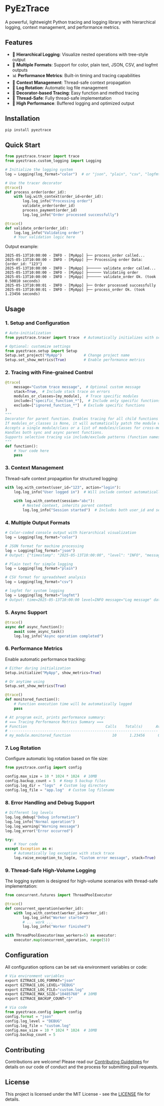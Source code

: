 # PyEzTrace

A powerful, lightweight Python tracing and logging library with hierarchical logging, context management, and performance metrics.

## Features

- 🌳 **Hierarchical Logging**: Visualize nested operations with tree-style output
- 🎨 **Multiple Formats**: Support for color, plain text, JSON, CSV, and logfmt outputs
- 📊 **Performance Metrics**: Built-in timing and tracing capabilities
- 🔄 **Context Management**: Thread-safe context propagation
- 🔄 **Log Rotation**: Automatic log file management
- 🎯 **Decorator-based Tracing**: Easy function and method tracing
- 💪 **Thread-Safe**: Fully thread-safe implementation
- 🚀 **High Performance**: Buffered logging and optimized output

## Installation

```bash
pip install pyeztrace
```

## Quick Start

```python
from pyeztrace.tracer import trace
from pyeztrace.custom_logging import Logging

# Initialize the logging system
log = Logging(log_format="color")  # or "json", "plain", "csv", "logfmt"

# Use the tracer decorator
@trace()
def process_order(order_id):
    with log.with_context(order_id=order_id):
        log.log_info("Processing order")
        validate_order(order_id)
        process_payment(order_id)
        log.log_info("Order processed successfully")

@trace()
def validate_order(order_id):
    log.log_info("Validating order")
    # Your validation logic here
```

Output example:
```
2025-05-13T10:00:00 - INFO - [MyApp] ├── process_order called...
2025-05-13T10:00:00 - INFO - [MyApp] ├── Processing order Data: {order_id: "123"}
2025-05-13T10:00:00 - INFO - [MyApp] ├────── validate_order called... 
2025-05-13T10:00:00 - INFO - [MyApp] ├────── Validating order
2025-05-13T10:00:00 - INFO - [MyApp] ├────── validate_order Ok. (took 0.50010 seconds)
2025-05-13T10:00:01 - INFO - [MyApp] ├── Order processed successfully
2025-05-13T10:00:01 - INFO - [MyApp] ├── process_order Ok. (took 1.23456 seconds)
```

## Usage

### 1. Setup and Configuration

```python
# Auto-initialization
from pyeztrace.tracer import trace  # Automatically initializes with script name

# Optional: customize settings
from pyeztrace.setup import Setup
Setup.set_project("MyApp")          # Change project name
Setup.set_show_metrics(True)        # Enable performance metrics
```

### 2. Tracing with Fine-grained Control

```python
@trace(
    message="Custom trace message",  # Optional custom message
    stack=True,  # Include stack trace on errors
    modules_or_classes=[my_module],  # Trace specific modules
    include=["specific_function_*"],  # Include only specific functions
    exclude=["ignored_function_*"]  # Exclude specific functions
)
"""
Decorator for parent function. Enables tracing for all child functions in the given modules or classes.
If modules_or_classes is None, it will automatically patch the module where the parent function is defined.
Accepts a single module/class or a list of modules/classes for cross-module tracing.
Handles both sync and async parent functions.
Supports selective tracing via include/exclude patterns (function names).
"""
def function():
    # Your code here
    pass
```

### 3. Context Management

Thread-safe context propagation for structured logging:

```python
with log.with_context(user_id="123", action="login"):
    log.log_info("User logged in")  # Will include context automatically
    
    with log.with_context(session="abc"):
        # Nested context, inherits parent context
        log.log_info("Session started")  # Includes both user_id and session
```

### 4. Multiple Output Formats

```python
# Color-coded console output with hierarchical visualization
log = Logging(log_format="color")

# JSON format for machine processing
log = Logging(log_format="json")
# Output: {"timestamp": "2025-05-13T10:00:00", "level": "INFO", "message": "Log message", "data": {"context": "value"}}

# Plain text for simple logging
log = Logging(log_format="plain")

# CSV format for spreadsheet analysis
log = Logging(log_format="csv")

# logfmt for system logging
log = Logging(log_format="logfmt")
# Output: time=2025-05-13T10:00:00 level=INFO message="Log message" data.context=value
```

### 5. Async Support

```python
@trace()
async def async_function():
    await some_async_task()
    log.log_info("Async operation completed")
```

### 6. Performance Metrics

Enable automatic performance tracking:

```python
# Either during initialization
Setup.initialize("MyApp", show_metrics=True)

# Or anytime using
Setup.set_show_metrics(True)

@trace()
def monitored_function():
    # Function execution time will be automatically logged
    pass

# At program exit, prints performance summary:
# === Tracing Performance Metrics Summary ===
# Function                                    Calls    Total(s)      Avg(s)
# --------------------------------------------------------------------
# my_module.monitored_function                   10      1.23456      0.12346
```

### 7. Log Rotation

Configure automatic log rotation based on file size:

```python
from pyeztrace.config import config

config.max_size = 10 * 1024 * 1024  # 10MB
config.backup_count = 5  # Keep 5 backup files
config.log_dir = "logs"  # Custom log directory
config.log_file = "app.log"  # Custom log filename
```

### 8. Error Handling and Debug Support

```python
# Different log levels
log.log_debug("Debug information")
log.log_info("Normal operation")
log.log_warning("Warning message")
log.log_error("Error occurred")

try:
    # Your code
except Exception as e:
    # Automatically log exception with stack trace
    log.raise_exception_to_log(e, "Custom error message", stack=True)
```

### 9. Thread-Safe High-Volume Logging

The logging system is designed for high-volume scenarios with thread-safe implementation:

```python
from concurrent.futures import ThreadPoolExecutor

@trace()
def concurrent_operation(worker_id):
    with log.with_context(worker_id=worker_id):
        log.log_info("Worker started")
        # ... work ...
        log.log_info("Worker finished")

with ThreadPoolExecutor(max_workers=5) as executor:
    executor.map(concurrent_operation, range(5))
```

## Configuration

All configuration options can be set via environment variables or code:

```python
# Via environment variables
export EZTRACE_LOG_FORMAT="json"
export EZTRACE_LOG_LEVEL="DEBUG"
export EZTRACE_LOG_FILE="custom.log"
export EZTRACE_MAX_SIZE="10485760"  # 10MB
export EZTRACE_BACKUP_COUNT="5"

# Via code
from pyeztrace.config import config
config.format = "json"
config.log_level = "DEBUG"
config.log_file = "custom.log"
config.max_size = 10 * 1024 * 1024  # 10MB
config.backup_count = 5
```

## Contributing

Contributions are welcome! Please read our [Contributing Guidelines](CONTRIBUTING.md) for details on our code of conduct and the process for submitting pull requests.

## License

This project is licensed under the MIT License - see the [LICENSE](LICENSE) file for details.
